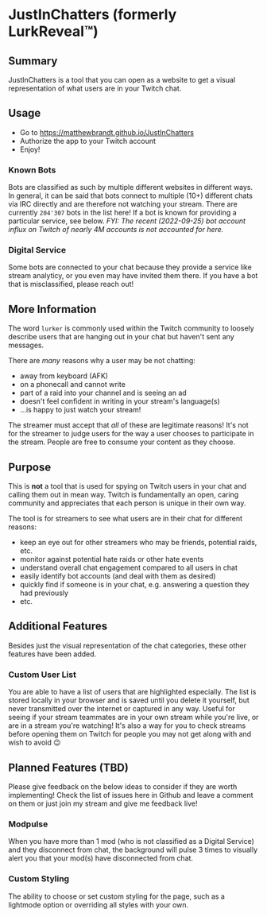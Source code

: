 # JustInChatters (formerly LurkReveal&trade;)

## Summary

JustInChatters is a tool that you can open as a website to get a visual representation of what users are in your Twitch chat.

## Usage

- Go to https://matthewbrandt.github.io/JustInChatters
- Authorize the app to your Twitch account
- Enjoy!

### Known Bots
Bots are classified as such by multiple different websites in different ways. In general, it can be said that bots connect to multiple (10+) different chats via IRC directly and are therefore not watching your stream. There are currently `204'307` bots in the list here! If a bot is known for providing a particular service, see below. *FYI: The recent (2022-09-25) bot account influx on Twitch of nearly 4M accounts is not accounted for here.*

### Digital Service
Some bots are connected to your chat because they provide a service like stream analyticy, or you even may have invited them there. If you have a bot that is misclassified, please reach out!

## More Information

The word `lurker` is commonly used within the Twitch community to loosely describe users that are hanging out in your chat but haven't sent any messages.

There are _many_ reasons why a user may be not chatting:

- away from keyboard (AFK)
- on a phonecall and cannot write
- part of a raid into your channel and is seeing an ad
- doesn't feel confident in writing in your stream's language(s)
- ...is happy to just watch your stream!

The streamer must accept that _all_ of these are legitimate reasons! It's not for the streamer to judge users for the way a user chooses to participate in the stream. People are free to consume your content as they choose.

## Purpose

This is **not** a tool that is used for spying on Twitch users in your chat and calling them out in mean way. Twitch is fundamentally an open, caring community and appreciates that each person is unique in their own way.

The tool is for streamers to see what users are in their chat for different reasons:

- keep an eye out for other streamers who may be friends, potential raids, etc.
- monitor against potential hate raids or other hate events
- understand overall chat engagement compared to all users in chat
- easily identify bot accounts (and deal with them as desired)
- quickly find if someone is in your chat, e.g. answering a question they had previously
- etc.

## Additional Features

Besides just the visual representation of the chat categories, these other features have been added.

### Custom User List
You are able to have a list of users that are highlighted especially. The list is stored locally in your browser and is saved until you delete it yourself, but never transmitted over the internet or captured in any way. Useful for seeing if your stream teammates are in your own stream while you're live, or are in a stream you're watching! It's also a way for you to check streams before opening them on Twitch for people you may not get along with and wish to avoid 😉

## Planned Features (TBD)

Please give feedback on the below ideas to consider if they are worth implementing! Check the list of issues here in Github and leave a comment on them or just join my stream and give me feedback live!

### Modpulse
When you have more than 1 mod (who is not classified as a Digital Service) and they disconnect from chat, the background will pulse 3 times to visually alert you that your mod(s) have disconnected from chat. 

### Custom Styling
The ability to choose or set custom styling for the page, such as a lightmode option or overriding all styles with your own.
